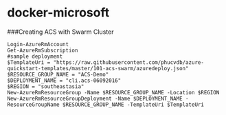# docker-microsoft

###Creating ACS with Swarm Cluster

    Login-AzureRmAccount
    Get-AzureRmSubscription
    #sample deployment
    $TemplateUri = "https://raw.githubusercontent.com/phucvdb/azure-quickstart-templates/master/101-acs-swarm/azuredeploy.json"
    $RESOURCE_GROUP_NAME = "ACS-Demo"
    $DEPLOYMENT_NAME = "cli.acs-06092016"
    $REGION = "southeastasia"
    New-AzureRmResourceGroup -Name $RESOURCE_GROUP_NAME -Location $REGION
    New-AzureRmResourceGroupDeployment -Name $DEPLOYMENT_NAME -ResourceGroupName $RESOURCE_GROUP_NAME -TemplateUri $TemplateUri
